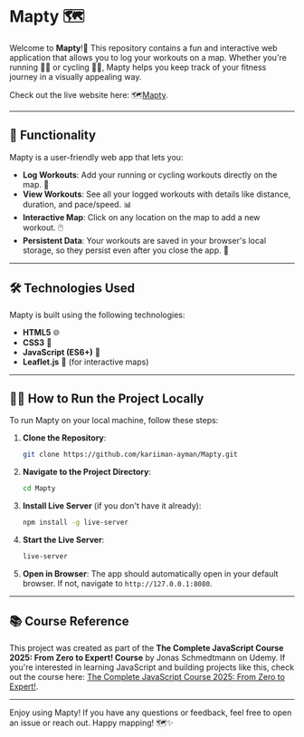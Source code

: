 # Mapty 🗺️

<p>
Welcome to <strong>Mapty</strong>!🌟 This repository contains a fun and interactive web application that allows you to log your workouts on a map. Whether you're running 🏃‍♂️ or cycling 🚴‍♀️, Mapty helps you keep track of your fitness journey in a visually appealing way. 
</p>

Check out the live website here: 🗺️[Mapty](https://mapty-kariman.netlify.app/).

---

## 🚀 Functionality

Mapty is a user-friendly web app that lets you:
- **Log Workouts**: Add your running or cycling workouts directly on the map. 📍
- **View Workouts**: See all your logged workouts with details like distance, duration, and pace/speed. 📊
- **Interactive Map**: Click on any location on the map to add a new workout. 🖱️
- **Persistent Data**: Your workouts are saved in your browser's local storage, so they persist even after you close the app. 💾

---

## 🛠️ Technologies Used

Mapty is built using the following technologies:
- **HTML5** 🌐
- **CSS3** 🎨
- **JavaScript (ES6+)** 🚀
- **Leaflet.js** 🍃 (for interactive maps)

---

## 🏃‍♂️ How to Run the Project Locally

To run Mapty on your local machine, follow these steps:

1. **Clone the Repository**:
   ```bash
   git clone https://github.com/kariiman-ayman/Mapty.git
   ```

2. **Navigate to the Project Directory**:
   ```bash
   cd Mapty
   ```

3. **Install Live Server** (if you don't have it already):
   ```bash
   npm install -g live-server
   ```

4. **Start the Live Server**:
   ```bash
   live-server
   ```

5. **Open in Browser**:
   The app should automatically open in your default browser. If not, navigate to `http://127.0.0.1:8080`.

---

## 📚 Course Reference

This project was created as part of the **The Complete JavaScript Course 2025: From Zero to Expert! Course** by Jonas Schmedtmann on Udemy. If you're interested in learning JavaScript and building projects like this, check out the course here: [The Complete JavaScript Course 2025: From Zero to Expert!](https://www.udemy.com/course/the-complete-javascript-course/?couponCode=KEEPLEARNING).

---

Enjoy using Mapty! If you have any questions or feedback, feel free to open an issue or reach out. Happy mapping! 🗺️✨

